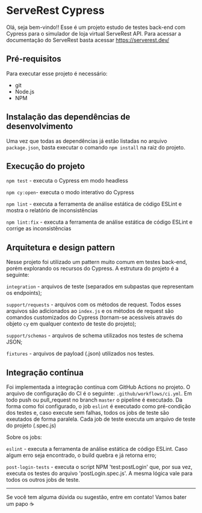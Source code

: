 # ServeRest Cypress

Olá, seja bem-vindo!! Esse é um projeto estudo de testes back-end com Cypress para o simulador de loja virtual ServeRest API. Para acessar a documentação do ServeRest basta acessar https://serverest.dev/

## Pré-requisitos

Para executar esse projeto é necessário:

- git
- Node.js
- NPM

## Instalação das dependências de desenvolvimento

Uma vez que todas as dependências já estão listadas no arquivo `package.json`, basta executar o comando `npm install` na raiz do projeto.

## Execução do projeto

`npm test` - executa o Cypress em modo headless

`npm cy:open`- executa o modo interativo do Cypress

`npm lint` - executa a ferramenta de análise estática de código ESLint e mostra o relatório de inconsistências

`npm lint:fix` - executa a ferramenta de análise estática de código ESLint e corrige as inconsistências

## Arquitetura e design pattern

Nesse projeto foi utilizado um pattern muito comum em testes back-end, porém explorando os recursos do Cypress. A estrutura do projeto é a seguinte:

`integration` - arquivos de teste (separados em subpastas que representam os endpoints);

`support/requests` - arquivos com os métodos de request. Todos esses arquivos são adicionados ao `index.js` e os métodos de request são comandos customizados do Cypress (tornam-se acessíveis através do objeto `cy` em qualquer contexto de teste do projeto);

`support/schemas` - arquivos de schema utilizados nos testes de schema JSON;

`fixtures` - arquivos de payload (.json) utilizados nos testes.

## Integração contínua

Foi implementada a integração contínua com GitHub Actions no projeto. O arquivo de configuração do CI é o seguinte: `.github/workflows/ci.yml`. Em todo push ou pull_request no branch `master` o pipeline é executado. Da forma como foi configurado, o job `eslint` é executado como pré-condição dos testes e, caso execute sem falhas, todos os jobs de teste são exeutados de forma paralela. Cada job de teste executa um arquivo de teste do projeto (.spec.js)

Sobre os jobs:

`eslint` - executa a ferramenta de análise estática de código ESLint. Caso algum erro seja encontrado, o build quebra e já retorna erro;

`post-login-tests` - executa o script NPM 'test:postLogin' que, por sua vez, executa os testes do arquivo 'postLogin.spec.js'. A mesma lógica vale para todos os outros jobs de teste.
___

Se você tem alguma dúvida ou sugestão, entre em contato! Vamos bater um papo ☕